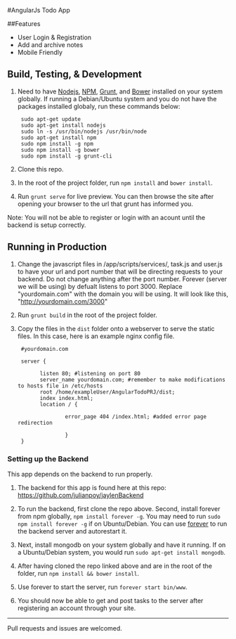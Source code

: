 #AngularJs Todo App

##Features

* User Login & Registration
* Add and archive notes
* Mobile Friendly

## Build, Testing, & Development

1. Need to have [Nodejs](https://nodejs.org/en/), [NPM](https://www.npmjs.com/), [Grunt](http://gruntjs.com/), and [Bower](https://bower.io/) installed on your system globally. If running a Debian/Ubuntu system and you do not have the packages installed globaly, run these commands below: 

        sudo apt-get update  
        sudo apt-get install nodejs  
        sudo ln -s /usr/bin/nodejs /usr/bin/node  
        sudo apt-get install npm 
        sudo npm install -g npm
        sudo npm install -g bower
        sudo npm install -g grunt-cli

2. Clone this repo.

3. In the root of the project folder, run `npm install` and `bower install`.

4. Run `grunt serve` for live preview. You can then browse the site after opening your browser to the url that grunt has informed you.


Note: You will not be able to register or login with an acount until the backend is setup correctly.


## Running in Production

1. Change the javascript files in /app/scripts/services/, task.js and user.js to have your url and port number
   that will be directing requests to your backend. Do not change anything after the port number. Forever (server we will be using) by defualt listens to port 3000. Replace "yourdomain.com" with the domain you will be using. It will look like this, "http://yourdomain.com/3000"

1. Run `grunt build` in the root of the project folder.

2. Copy the files in the `dist` folder onto a webserver to serve the static files. In this case, here is an example nginx config file.

        #yourdomain.com
      
        server {
      
              listen 80; #listening on port 80
              server_name yourdomain.com; #remember to make modifications to hosts file in /etc/hosts
              root /home/exampleUser/AngularTodoPRJ/dist;
              index index.html;
              location / {
      
                      error_page 404 /index.html; #added error page redirection
      
                      }
        }


### Setting up the Backend

This app depends on the backend to run properly.

1. The backend for this app is found here at this repo: https://github.com/julianpoy/jaylenBackend

2. To run the backend, first clone the repo above. Second, install forever from npm globally, `npm install forever -g`. You may    need to run `sudo npm install forever -g` if on Ubuntu/Debian. 
   You can use [forever](https://www.npmjs.com/package/forever) to run the backend server and autorestart it.

3. Next, install mongodb on your system globally and have it running. If on a Ubuntu/Debian system, you would run 
   `sudo apt-get install mongodb`.

4. After having cloned the repo linked above and are in the root of the folder, run `npm install && bower install`. 

5. Use forever to start the server, run `forever start bin/www`.

6. You should now be able to get and post tasks to the server after registering an account through your site. 

--------------------------------------------------------------------------------------------------------------

Pull requests and issues are welcomed.


